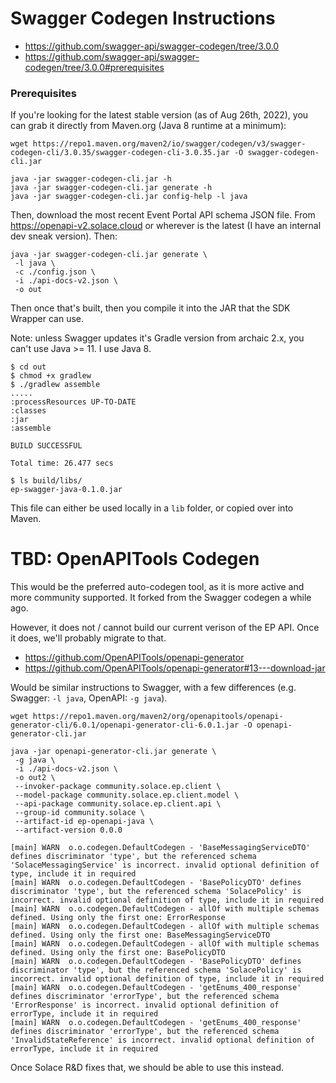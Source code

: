 # Swagger Codegen Instructions

- https://github.com/swagger-api/swagger-codegen/tree/3.0.0
- https://github.com/swagger-api/swagger-codegen/tree/3.0.0#prerequisites

### Prerequisites
If you're looking for the latest stable version (as of Aug 26th, 2022), you can grab it directly from Maven.org (Java 8 runtime at a minimum):

```
wget https://repo1.maven.org/maven2/io/swagger/codegen/v3/swagger-codegen-cli/3.0.35/swagger-codegen-cli-3.0.35.jar -O swagger-codegen-cli.jar

java -jar swagger-codegen-cli.jar -h
java -jar swagger-codegen-cli.jar generate -h
java -jar swagger-codegen-cli.jar config-help -l java
```

Then, download the most recent Event Portal API schema JSON file. From https://openapi-v2.solace.cloud or wherever is the latest (I have an internal dev sneak version).  Then:

```
java -jar swagger-codegen-cli.jar generate \
 -l java \
 -c ./config.json \
 -i ./api-docs-v2.json \
 -o out
```


Then once that's built, then you compile it into the JAR that the SDK Wrapper can use.

Note: unless Swagger updates it's Gradle version from archaic 2.x, you can't use Java >= 11.  I use Java 8.

```
$ cd out
$ chmod +x gradlew
$ ./gradlew assemble
.....
:processResources UP-TO-DATE
:classes
:jar
:assemble

BUILD SUCCESSFUL

Total time: 26.477 secs

$ ls build/libs/
ep-swagger-java-0.1.0.jar
```

This file can either be used locally in a `lib` folder, or copied over into Maven.


# TBD: OpenAPITools Codegen

This would be the preferred auto-codegen tool, as it is more active and more community supported.  It forked from the Swagger codegen a while ago.

However, it does not / cannot build our current verison of the EP API.  Once it does, we'll probably migrate to that.

- https://github.com/OpenAPITools/openapi-generator
- https://github.com/OpenAPITools/openapi-generator#13---download-jar

Would be similar instructions to Swagger, with a few differences (e.g. Swagger: `-l java`, OpenAPI: `-g java`).

```
wget https://repo1.maven.org/maven2/org/openapitools/openapi-generator-cli/6.0.1/openapi-generator-cli-6.0.1.jar -O openapi-generator-cli.jar

java -jar openapi-generator-cli.jar generate \
 -g java \
 -i ./api-docs-v2.json \
 -o out2 \
 --invoker-package community.solace.ep.client \
 --model-package community.solace.ep.client.model \
 --api-package community.solace.ep.client.api \
 --group-id community.solace \
 --artifact-id ep-openapi-java \
 --artifact-version 0.0.0

```

```
[main] WARN  o.o.codegen.DefaultCodegen - 'BaseMessagingServiceDTO' defines discriminator 'type', but the referenced schema 'SolaceMessagingService' is incorrect. invalid optional definition of type, include it in required
[main] WARN  o.o.codegen.DefaultCodegen - 'BasePolicyDTO' defines discriminator 'type', but the referenced schema 'SolacePolicy' is incorrect. invalid optional definition of type, include it in required
[main] WARN  o.o.codegen.DefaultCodegen - allOf with multiple schemas defined. Using only the first one: ErrorResponse
[main] WARN  o.o.codegen.DefaultCodegen - allOf with multiple schemas defined. Using only the first one: BaseMessagingServiceDTO
[main] WARN  o.o.codegen.DefaultCodegen - allOf with multiple schemas defined. Using only the first one: BasePolicyDTO
[main] WARN  o.o.codegen.DefaultCodegen - 'BasePolicyDTO' defines discriminator 'type', but the referenced schema 'SolacePolicy' is incorrect. invalid optional definition of type, include it in required
[main] WARN  o.o.codegen.DefaultCodegen - 'getEnums_400_response' defines discriminator 'errorType', but the referenced schema 'ErrorResponse' is incorrect. invalid optional definition of errorType, include it in required
[main] WARN  o.o.codegen.DefaultCodegen - 'getEnums_400_response' defines discriminator 'errorType', but the referenced schema 'InvalidStateReference' is incorrect. invalid optional definition of errorType, include it in required
```

Once Solace R&D fixes that, we should be able to use this instead.

